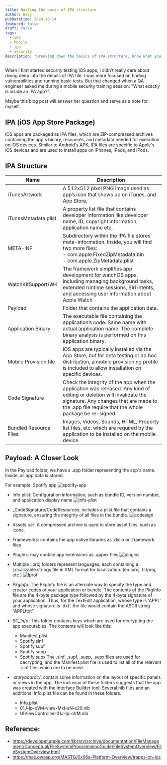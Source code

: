 ```yaml
---
title: Nailing the basic of IPA structure
author: Hazy
pubDatetime: 2024-10-14
featured: false
draft: false
tags:
  - iOS
  - Mobile
  - ipa
  - security
description: "Breaking down the basics of IPA structure, know what you're testing before you dive in."
---
```


When I first started security testing iOS apps, I didn’t really care about diving deep into the details of IPA file. I was more focused on finding vulnerabilities and running basic tests. But that changed when a QA engineer asked me during a mobile security training session: "What exactly is inside an IPA app?".

Maybe this blog post will answer her question and serve as a note for myself.


## IPA (iOS App Store Package)

iOS apps are packaged as IPA files, which are ZIP-compressed archives containing the app's binary, resources, and metadata needed for execution on iOS devices. Similar to Android's APK, IPA files are specific to Apple's iOS devices and are used to install apps on iPhones, iPads, and iPods.

## IPA Structure

| Name      | Description |
| ----------- | ----------- |
| iTunesArtwork      | A 512x512 pixel PNG image used as app’s icon that shows up on iTunes, and App Store.|
| iTunesMetadata.plist | A property list file that contains developer information like developer name, ID, copyright information, application name etc.|
|META-INF| Subdirectory within the IPA file stores meta-information. Inside, you will find two more files: <br> - com.apple.FixedZipMetadata.bin <br> - com.apple.ZipMetadata.plist|
|WatchKitSupport/WK|The framework simplifies app development for watchOS apps, including managing background tasks, extended runtime sessions, Siri intents, and accessing user information about Apple Watch|
|Payload| Folder that contains the application data.|
|Application Binary|The executable file containing the application’s code. Same name with actual application name. The complete binary analysis is performed on this application binary.|
|Mobile Provision file|iOS apps are typically installed via the App Store, but for beta testing or ad hoc distribution, a mobile provisioning profile is included to allow installation on specific devices.
|Code Signature|Check the integrity of the app when the application was released. Any kind of editing or deletion will invalidate the signature. Any changes that are made to the .app file require that the whole package be re-signed.|
|Bundled Resource Files|Images, Videos, Sounds, HTML, Property list files, etc. which are required by the application to be installed on the mobile device.|

## Payload: A Closer Look

In the Payload folder, we have a .app folder representing the app's name. Inside, all app data is stored. 

For example: Spotify app
![spotify-app](@assets/images/2024-10-15-16-28-06.png)

- Info.plist: Configuration information, such as bundle ID, version number, and application display name
![info-plist](@assets/images/2024-10-15-16-27-59.png)

- _CodeSignature/CodeResources: includes a plist file that contains a signature, ensuring the integrity of all files in the bundle.
![codesign](@assets/images/2024-10-15-16-27-51.png)

- Assets.car: A compressed archive is used to store asset files, such as icons.

- Frameworks: contains the app native libraries as .dylib or .framework files

- PlugIns: may contain app extensions as .appex files
![plugins](@assets/images/2024-10-15-16-27-43.png)

- Multiple .lproj folders represent languages, each containing a Localizable.strings file in XML format for localization. (en.lproj, fr.lproj, etc )
![lprof](@assets/images/2024-10-15-16-27-34.png)

- *PkgInfo:* The PkgInfo file is an alternate way to specify the type and creator codes of your application or bundle. The contents of the PkgInfo file are the 4-byte package type followed by the 4-byte signature of your application. Thus, for the TextEdit application, whose type is 'APPL' and whose signature is 'ttxt', the file would contain the ASCII string “APPLttxt”.

- *SC_Info:* This folder contains keys which are used for decrypting the app executables. The contents will look like this:
    - Manifest.plist
    - Spotify.sinf 
    - Spotify.supf 
    - Spotify.supp
    - Spotify.supx
The .sinf, .supf, .supp, .supx files are used for decrypting, and the Manifest.plist file is used to list all of the relevant .sinf files which are to be used. 

- *<name>.storyboardc/*: contain some information on the layout of specific panels or views in the app. The inclusion of these folders suggests that the app was created with the Interface Builder tool. Several.nib files and an additional Info.plist file can be found in these folders.
    - Info.plist
    - 01J-lp-oVM-view-MkI-aN-x20.nib 
    - UIViewController-01J-lp-oVM.nib

## Reference:
- https://developer.apple.com/library/archive/documentation/FileManagement/Conceptual/FileSystemProgrammingGuide/FileSystemOverview/FileSystemOverview.html
- https://mas.owasp.org/MASTG/0x06a-Platform-Overview/#apps-on-ios